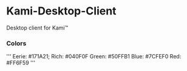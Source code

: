 # Kami-Desktop-Client
Desktop client for Kami™


### Colors ###
'''
Eerie: #171A21;
Rich: #040F0F
Green: #50FFB1
Blue: #7CFEF0
Red: #FF6F59
'''